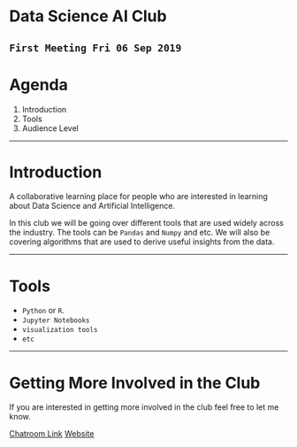# Data Science AI Club
`First Meeting Fri 06 Sep 2019`
---

# Agenda

1. Introduction
2. Tools
3. Audience Level

---

# Introduction
A collaborative learning place for people who are interested in learning about Data Science and Artificial Intelligence. 

In this club we will be going over different tools that 
are used widely across the industry. The tools can be 
`Pandas` and `Numpy` and etc. We will also be covering 
algorithms that are used to derive useful insights from the data.

---

# Tools
- `Python` or `R`.
- `Jupyter Notebooks`
- `visualization tools`
- `etc` 

---

# Getting More Involved in the Club

If you are interested in getting more involved in the club feel free to let me know.

[Chatroom Link](https://gitter.im/QC-DS-AI/community)
[Website](https://datascience-ai-qc.github.io/)